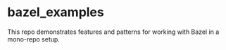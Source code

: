 # bazel_examples

This repo demonstrates features and patterns
for working with Bazel in a mono-repo setup.
